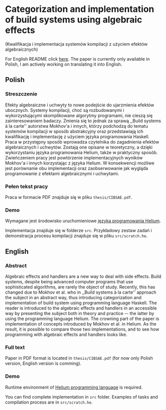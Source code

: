 # Categorization and implementation of build systems using algebraic effects
(Kwalifikacja i implementacja systemów kompilacji z użyciem efektów algebraicznych)

For English README click [here](#English). The paper is currently only available in Polish, I am actively working on translating it into English.

## Polish

### Streszczenie

Efekty algebraiczne i uchwyty to nowe podejście do ujarzmienia efektów ubocznych. Systemy kompilacji, choć są rozbudowanymi i wykorzystującymi skomplikowane algorytmy programami, nie cieszą się zainteresowaniem badaczy. Zmienia się to jednak za sprawą ,,Build systems à la carte'' autorstwa Mokhov'a i innych, którzy podchodzą do tematu systemów kompilacji w sposób abstrakcyjny oraz przedstawiają ich kwalifikację i implementację z użyciem języka programowania Haskell.
Praca w przystępny sposób wprowadza czytelnika do zagadnienia efektów algebraicznych i uchwytów. Zostają one opisane w teoretyczny, a dzięki wykorzystaniu języka programowania Helium, także w praktyczny sposób. Zwieńczeniem pracy jest powtórzenie implementacyjnych wyników Mokhov'a i innych korzystając z języka Helium. W konsekwencji możliwe jest porównanie obu implementacji oraz zaobserwowanie jak wygląda programowanie z efektami algebraicznymi i uchwytami.

### Pełen tekst pracy

Praca w formacie PDF znajduje się w pliku `thesis/CIBSAE.pdf`.

### Demo

Wymagane jest środowisko uruchomieniowe [języka programowania Helium](https://bitbucket.org/pl-uwr/helium/src/master/).

Implementacja znajduje się w folderze `src`. Przykładowy zestaw zadań i demonstracja procesu kompilacji znajduje się w pliku `src/scratch.he`.

## English

### Abstract

Algebraic effects and handlers are a new way to deal with side effects. Build systems, despite being advanced computer programs that use sophisticated algorithms, are rarely the object of study. Recently, this has changed due to Mokhov et al. who in ,,Build systems à la carte'' approach the subject in an abstract way, thus introducing categorization and implementation of build system using programming language Haskell.
The reader is introduced to the algebraic effects and handlers in an accessible way by presenting the subject both in theory and practice -- the latter by using the programming language Helium. The crowning part of the paper is implementation of concepts introduced by Mokhov et al. in Helium. As the result, it is possible to compare those two implementations, and to see how programming with algebraic effects and handlers looks like.

### Full text

Paper in PDF format is located in `thesis/CIBSAE.pdf` (for now only Polish version, English version is comming).

### Demo

Runtime environment of [Helium programming language](https://bitbucket.org/pl-uwr/helium/src/master/) is required.

You can find complete implementation in `src` folder. Examples of tasks and compilation process are in `src/scratch.he`.

<!-- **[`^        back to top        ^`](#)** -->


